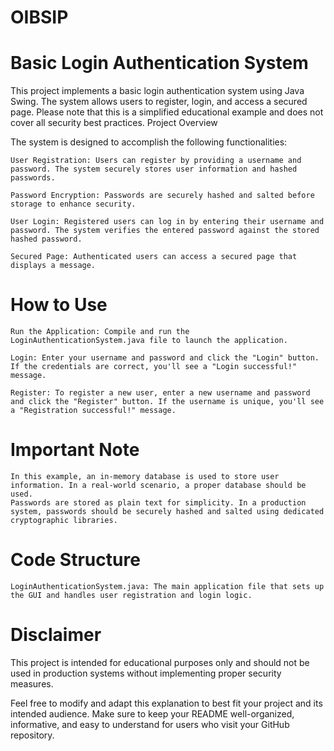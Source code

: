 # OIBSIP

# Basic Login Authentication System

This project implements a basic login authentication system using Java Swing. The system allows users to register, login, and access a secured page. Please note that this is a simplified educational example and does not cover all security best practices.
Project Overview

The system is designed to accomplish the following functionalities:

    User Registration: Users can register by providing a username and password. The system securely stores user information and hashed passwords.

    Password Encryption: Passwords are securely hashed and salted before storage to enhance security.

    User Login: Registered users can log in by entering their username and password. The system verifies the entered password against the stored hashed password.

    Secured Page: Authenticated users can access a secured page that displays a message.

# How to Use

    Run the Application: Compile and run the LoginAuthenticationSystem.java file to launch the application.

    Login: Enter your username and password and click the "Login" button. If the credentials are correct, you'll see a "Login successful!" message.

    Register: To register a new user, enter a new username and password and click the "Register" button. If the username is unique, you'll see a "Registration successful!" message.

# Important Note

    In this example, an in-memory database is used to store user information. In a real-world scenario, a proper database should be used.
    Passwords are stored as plain text for simplicity. In a production system, passwords should be securely hashed and salted using dedicated cryptographic libraries.

# Code Structure

    LoginAuthenticationSystem.java: The main application file that sets up the GUI and handles user registration and login logic.

# Disclaimer

This project is intended for educational purposes only and should not be used in production systems without implementing proper security measures.

Feel free to modify and adapt this explanation to best fit your project and its intended audience. Make sure to keep your README well-organized, informative, and easy to understand for users who visit your GitHub repository.
